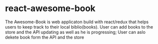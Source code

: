 # react-awesome-book
The Awesome-Book is web applicaton build with react/redux that helps users to keep track to their local biblio(books). User can add books to the store and the API updating as well as he is progressing; User can aslo dekete book form the API and the store 
